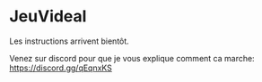 # JeuVideal

Les instructions arrivent bientôt.

Venez sur discord pour que je vous explique comment ca marche: https://discord.gg/qEqnxKS
